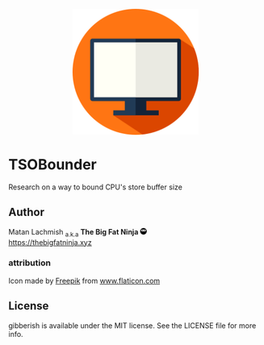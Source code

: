 <p align="center">
<img src="assets/TSOBounder.png?raw=true" alt="TSOBounder" width="250">
</p>

# TSOBounder
Research on a way to bound CPU's store buffer size

## Author

Matan Lachmish <sub>a.k.a</sub> <b>The Big Fat Ninja</b> <img src="assets/TheBigFatNinja.png?raw=true" alt="The Big Fat Ninja" width="13"><br>
https://thebigfatninja.xyz

### attribution

Icon made by <a title="Freepik" href="http://www.freepik.com">Freepik</a> from <a title="Flaticon" href="http://www.flaticon.com">www.flaticon.com</a>

## License

gibberish is available under the MIT license. See the LICENSE file for more info.
